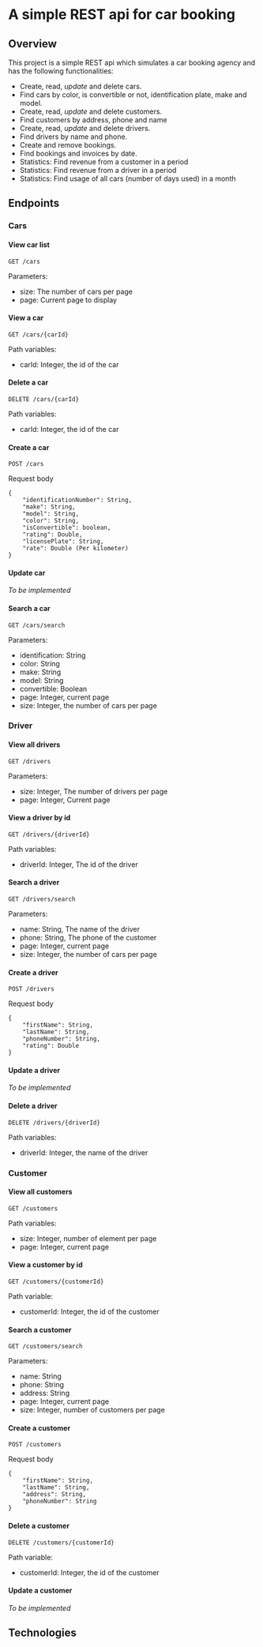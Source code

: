 # A simple REST api for car booking

## Overview
This project is a simple REST api which simulates a car booking agency and has the following functionalities:
- Create, read, *update* and delete cars.
- Find cars by color, is convertible or not, identification plate, make and model.
- Create, read, *update* and delete customers.
- Find customers by address, phone and name
- Create, read, *update* and delete drivers.
- Find drivers by name and phone.
- Create and remove bookings.
- Find bookings and invoices by date.
- Statistics: Find revenue from a customer in a period
- Statistics: Find revenue from a driver in a period
- Statistics: Find usage of all cars (number of days used) in a month

## Endpoints

### Cars

#### View car list
```
GET /cars
```
Parameters:
- size: The number of cars per page
- page: Current page to display

#### View a car
```
GET /cars/{carId}
```
Path variables:
- carId: Integer, the id of the car

#### Delete a car
```
DELETE /cars/{carId}
```
Path variables:
- carId: Integer, the id of the car

#### Create a car
```
POST /cars
```
Request body
```
{
    "identificationNumber": String,
    "make": String,
    "model": String,
    "color": String,
    "isConvertible": boolean,
    "rating": Double,
    "licensePlate": String,
    "rate": Double (Per kilometer)
}
```
#### Update car
*To be implemented*

#### Search a car
```
GET /cars/search
```
Parameters:
- identification: String
- color: String
- make: String
- model: String
- convertible: Boolean
- page: Integer, current page
- size: Integer, the number of cars per page

### Driver

#### View all drivers
```
GET /drivers
```
Parameters:
- size: Integer, The number of drivers per page
- page: Integer, Current page

#### View a driver by id
```
GET /drivers/{driverId}
```
Path variables:
- driverId: Integer, The id of the driver

#### Search a driver
```
GET /drivers/search
```
Parameters:
- name: String, The name of the driver
- phone: String, The phone of the customer
- page: Integer, current page
- size: Integer, the number of cars per page

#### Create a driver
```
POST /drivers
```
Request body
```
{
    "firstName": String,
    "lastName": String,
    "phoneNumber": String,
    "rating": Double
}
```

#### Update a driver
*To be implemented*

#### Delete a driver
```
DELETE /drivers/{driverId}
```
Path variables:
- driverId: Integer, the name of the driver

### Customer

#### View all customers
```
GET /customers
```
Path variables: 
- size: Integer, number of element per page
- page: Integer, current page

#### View a customer by id
```
GET /customers/{customerId}
```
Path variable: 
-  customerId: Integer, the id of the customer

#### Search a customer
```
GET /customers/search
```
Parameters:
- name: String
- phone: String
- address: String
- page: Integer, current page
- size: Integer, number of customers per page

#### Create a customer
```
POST /customers
```
Request body
```
{
    "firstName": String,
    "lastName": String,
    "address": String,
    "phoneNumber": String
}
```

#### Delete a customer
```
DELETE /customers/{customerId}
```
Path variable:
- customerId: Integer, the id of the customer

#### Update a customer
*To be implemented*

## Technologies